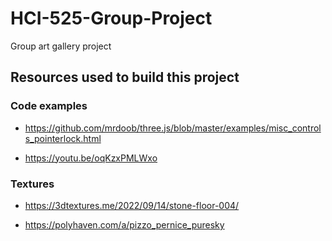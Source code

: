 # HCI-525-Group-Project
Group art gallery project

## Resources used to build this project

### Code examples
- https://github.com/mrdoob/three.js/blob/master/examples/misc_controls_pointerlock.html

- https://youtu.be/oqKzxPMLWxo


### Textures
- https://3dtextures.me/2022/09/14/stone-floor-004/

- https://polyhaven.com/a/pizzo_pernice_puresky

